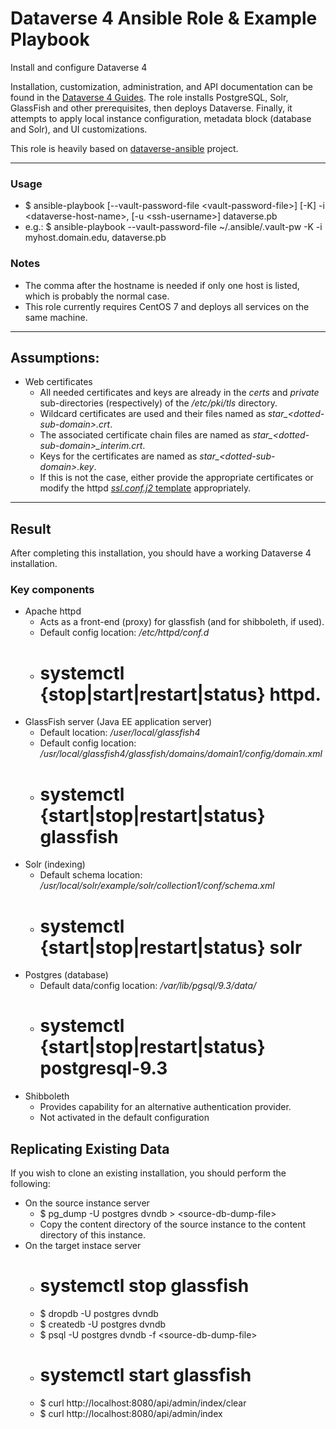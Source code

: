 # Dataverse 4 Ansible Role & Example Playbook
Install and configure Dataverse 4

Installation, customization, administration, and API documentation can be found in the [Dataverse 4 Guides](http://guides.dataverse.org/en/latest/).
The role installs PostgreSQL, Solr, GlassFish and other prerequisites, then deploys Dataverse.
Finally, it attempts to apply local instance configuration, metadata block (database and Solr), and UI customizations.

This role is heavily based on [dataverse-ansible](https://github.com/IQSS/dataverse-ansible) project.

---

### Usage
  * $ ansible-playbook [--vault-password-file \<vault-password-file>] [-K] -i \<dataverse-host-name>, [-u \<ssh-username>] dataverse.pb
  * e.g.: $ ansible-playbook --vault-password-file ~/.ansible/.vault-pw -K -i myhost.domain.edu, dataverse.pb

### Notes
* The comma after the hostname is needed if only one host is listed, which is probably the normal case.
* This role currently requires CentOS 7 and deploys all services on the same machine.

---

## Assumptions:
* Web certificates
  * All needed certificates and keys are already in the *certs* and *private* sub-directories
(respectively) of the */etc/pki/tls* directory.
  * Wildcard certificates are used and their files named as *star_\<dotted-sub-domain>.crt*.
  * The associated certificate chain files are named as *star_\<dotted-sub-domain>_interim.crt*.
  * Keys for the certificates are named as *star_\<dotted-sub-domain>.key*.
  * If this is not the case, either provide the appropriate certificates or modify
  the httpd [*ssl.conf.j2* template](roles/dataverse/templates/ssl.conf.j2) appropriately.

---

## Result
After completing this installation, you should have a working Dataverse 4 installation.

### Key components
* Apache httpd
  * Acts as a front-end (proxy) for glassfish (and for shibboleth, if used).
  * Default config location: */etc/httpd/conf.d*
  * # systemctl {stop|start|restart|status} httpd.
* GlassFish server (Java EE application server)
  * Default location: */user/local/glassfish4*
  * Default config location: */usr/local/glassfish4/glassfish/domains/domain1/config/domain.xml*
  * # systemctl {start|stop|restart|status} glassfish
* Solr (indexing)
  * Default schema location: */usr/local/solr/example/solr/collection1/conf/schema.xml*
  * # systemctl {start|stop|restart|status} solr
* Postgres (database)
  * Default data/config location: */var/lib/pgsql/9.3/data/*
  * # systemctl {start|stop|restart|status} postgresql-9.3
* Shibboleth
  * Provides capability for an alternative authentication provider.
  * Not activated in the default configuration

## Replicating Existing Data
If you wish to clone an existing installation, you should perform the following:
* On the source instance server
  * $ pg_dump -U postgres dvndb  >  \<source-db-dump-file>
  * Copy the content directory of the source instance to the content directory of this instance.
* On the target instace server
  * # systemctl stop glassfish
  * $ dropdb -U postgres dvndb
  * $ createdb -U postgres dvndb
  * $ psql -U postgres dvndb -f \<source-db-dump-file>
  * # systemctl start glassfish
  * $ curl http://localhost:8080/api/admin/index/clear
  * $ curl http://localhost:8080/api/admin/index
